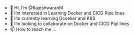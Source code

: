 - 👋 Hi, I’m @RajeshwaranM
- 👀 I’m interested in Learning Docker and CICD Pipe lines
- 🌱 I’m currently learning Dcoeker and K8S
- 💞️ I’m looking to collaborate on Docker and CICD Pipl lines
- 📫 How to reach me ...

<!---
RajeshwaranM/RajeshwaranM is a ✨ special ✨ repository because its `README.md` (this file) appears on your GitHub profile.
You can click the Preview link to take a look at your changes.
--->
